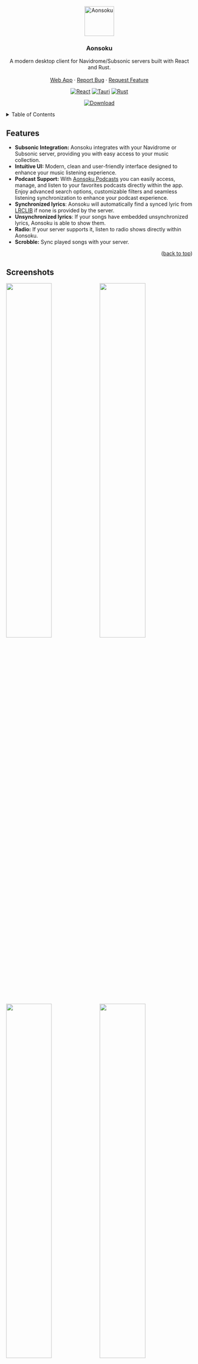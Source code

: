 <a id="readme-top"></a>

<br />
<div align="center">
  <a href="https://github.com/victoralvesf/aonsoku">
    <img src="./src-tauri/icons/128x128.png" alt="Aonsoku" width="80" height="80">
  </a>

  <h3 align="center">Aonsoku</h3>
  <p align="center">
    A modern desktop client for Navidrome/Subsonic servers built with React and Rust.
    <br />
    <br />
    <a href="https://aonsoku.vercel.app">Web App</a>
    ·
    <a href="https://github.com/victoralvesf/aonsoku/issues/new?labels=bug&template=bug-report---.md">Report Bug</a>
    ·
    <a href="https://github.com/victoralvesf/aonsoku/issues/new?labels=enhancement&template=feature-request---.md">Request Feature</a>
  </p>

  [![React][React.js]][React-url] [![Tauri][Tauri]][Tauri-url] [![Rust][Rust]][Rust-url]

  [![Download][Release-badge]][Release-url]
</div>

<!-- TABLE OF CONTENTS -->
<details>
  <summary>Table of Contents</summary>
  <ol>
    <li>
      <a href="#features">Features</a>
    </li>
    <li>
      <a href="#screenshots">Screenshots</a>
    </li>
    <li>
      <a href="#getting-started">Getting Started</a>
      <ul>
        <li><a href="#prerequisites">Prerequisites</a></li>
        <li><a href="#installation">Installation</a></li>
        <li><a href="#running">Running</a></li>
        <li><a href="#recommended-ide-setup">Recommended IDE Setup</a></li>
      </ul>
    </li>
    <li><a href="#roadmap">Roadmap</a></li>
    <li><a href="#contributing">Contributing</a></li>
    <li><a href="#translation">Translation</a></li>
    <li><a href="#license">License</a></li>
  </ol>
</details>

<!-- ABOUT THE PROJECT -->
## Features

- **Subsonic Integration:** Aonsoku integrates with your Navidrome or Subsonic server, providing you with easy access to your music collection. 
- **Intuitive UI:** Modern, clean and user-friendly interface designed to enhance your music listening experience.
- **Podcast Support:** With [Aonsoku Podcasts](https://github.com/victoralvesf/aonsoku-podcasts) you can easily access, manage, and listen to your favorites podcasts directly within the app. Enjoy advanced search options, customizable filters and seamless listening synchronization to enhance your podcast experience. 
- **Synchronized lyrics**: Aonsoku will automatically find a synced lyric from [LRCLIB](https://lrclib.net/) if none is provided by the server.
- **Unsynchronized lyrics**: If your songs have embedded unsynchronized lyrics, Aonsoku is able to show them.
- **Radio:** If your server supports it, listen to radio shows directly within Aonsoku.
- **Scrobble:** Sync played songs with your server.

<p align="right">(<a href="#readme-top">back to top</a>)</p>

## Screenshots

<a href="https://raw.githubusercontent.com/victoralvesf/aonsoku/main/media/home.png"><img src="https://raw.githubusercontent.com/victoralvesf/aonsoku/main/media/home.png" width="49.5%"/></a> <a href="https://raw.githubusercontent.com/victoralvesf/aonsoku/main/media/album.png"><img src="https://raw.githubusercontent.com/victoralvesf/aonsoku/main/media/album.png" width="49.5%"/></a>

<a href="https://raw.githubusercontent.com/victoralvesf/aonsoku/main/media/playlist.png"><img src="https://raw.githubusercontent.com/victoralvesf/aonsoku/main/media/playlist.png" width="49.5%"/></a> <a href="https://raw.githubusercontent.com/victoralvesf/aonsoku/main/media/albums.png"><img src="https://raw.githubusercontent.com/victoralvesf/aonsoku/main/media/albums.png" width="49.5%"/></a>

<a href="https://raw.githubusercontent.com/victoralvesf/aonsoku/main/media/albumsByArtist.png"><img src="https://raw.githubusercontent.com/victoralvesf/aonsoku/main/media/albumsByArtist.png" width="49.5%"/></a> <a href="https://raw.githubusercontent.com/victoralvesf/aonsoku/main/media/artist.png"><img src="https://raw.githubusercontent.com/victoralvesf/aonsoku/main/media/artist.png" width="49.5%"/></a>

<a href="https://raw.githubusercontent.com/victoralvesf/aonsoku/main/media/player.png"><img src="https://raw.githubusercontent.com/victoralvesf/aonsoku/main/media/player.png" width="49.5%"/></a> <a href="https://raw.githubusercontent.com/victoralvesf/aonsoku/main/media/lyrics.png"><img src="https://raw.githubusercontent.com/victoralvesf/aonsoku/main/media/lyrics.png" width="49.5%"/></a>

<p align="right">(<a href="#readme-top">back to top</a>)</p>

## Getting Started

### Prerequisites

* Node.js
* pnpm, npm or yarn
* Rust
* cargo

### Installation

1. Clone the repo
```sh
git clone https://github.com/victoralvesf/aonsoku.git
```
2. Install NPM packages
```sh
pnpm install
```
3. Install tauri-cli
```sh
cargo install tauri-cli
```

### Running

* Web App
```sh
pnpm run dev
```

* Desktop App
```sh
pnpm run tauri dev
```

* Docker
```yml
version: '3.8'

services:
  aonsoku:
    container_name: aonsoku
    image: ghcr.io/victoralvesf/aonsoku:latest
    restart: unless-stopped
    ports:
      - 8080:8080
```

* Podman Quadlet
```ini
[Unit]
Description=Aonsoku Container

[Container]
ContainerName=aonsoku
Image=ghcr.io/victoralvesf/aonsoku:latest
PublishPort=8080:8080
AutoUpdate=registry

[Service]
Restart=always

[Install]
WantedBy=multi-user.target default.target
```

<details>
  <summary>Environment Variables</summary>
  </br>

Below is a table describing the environment variables that can be used in this project. Adjust them as necessary in your `.env` file.

| Variable              | Default    | Description                                                                                                       | Required for Automatic Login |
|-----------------------|------------|-------------------------------------------------------------------------------------------------------------------|------------------------------|
| `PORT`                | `8080`     | The port the application runs on.                                                                                 |                              |
| `SERVER_URL`          |            | If you want the app to access a predefined Subsonic server. </br> **Format:** `http://your-subsonic-server:port`. | ✅                           |
| `HIDE_SERVER`         | `false`    | Set to `true` to hide the server URL field on login and only show username and password.                          | ✅                           |
| `APP_USER`            |            | The username for automatic login.                                                                                 | ✅                           |
| `APP_PASSWORD`        |            | The password for automatic login.                                                                                 | ✅                           |
| `APP_AUTH_TYPE`       | `token`    | Specifies the authentication method. </br> **Options:** `token` or `password`.                                    |                              |
| `SERVER_TYPE`         | `subsonic` | Specifies the server name (important for some fixes). </br> **Options:** `subsonic`, `navidrome` or `lms`         |                              |
| `HIDE_RADIOS_SECTION` | `false`    | Set to `true` to hide the radios page from the sidebar menu.                                                      |                              |

**Notes:**
- **Automatic Login:** To enable automatic login across devices. This should only be used in secure local environments to avoid password compromise.
- **Legacy Authentication:** Use `APP_AUTH_TYPE=password` only if your server does not support token-based authentication.

</details>


### Recommended IDE Setup

- [VS Code](https://code.visualstudio.com/) + [Tauri](https://marketplace.visualstudio.com/items?itemName=tauri-apps.tauri-vscode) + [rust-analyzer](https://marketplace.visualstudio.com/items?itemName=rust-lang.rust-analyzer)

<p align="right">(<a href="#readme-top">back to top</a>)</p>

<!-- ROADMAP -->
## Roadmap

- Downloads:
  - [x] Playlist
  - [x] Album
  - [x] Artist
  - [x] Song
- [x] Queue page
- [ ] Playlist editor
- [x] Synced lyrics
- [x] Podcast support

Feel free to request more cool features [here](https://github.com/victoralvesf/aonsoku/issues/new?labels=enhancement&template=feature-request---.md).

<p align="right">(<a href="#readme-top">back to top</a>)</p>

<!-- CONTRIBUTING -->
## Contributing

Contributions are what make the open source community such an amazing place to learn, inspire, and create. Any contributions you make are **greatly appreciated**.

If you have a suggestion that would make this better, please fork the repo and create a pull request. You can also simply open an issue with the tag "enhancement".
Don't forget to give the project a star! Thanks again!

1. Fork the Project
2. Create your Feature Branch (`git checkout -b feature/AmazingFeature`)
3. Commit your Changes (`git commit -m 'Add some AmazingFeature'`)
4. Push to the Branch (`git push origin feature/AmazingFeature`)
5. Open a Pull Request

<p align="right">(<a href="#readme-top">back to top</a>)</p>

<!-- WEBLATE -->
## Translation

This project uses [Weblate](https://hosted.weblate.org/projects/aonsoku/) for translations. If you'd like to help, please visit the link to submit your contribution.

<a href="https://hosted.weblate.org/engage/aonsoku/"><img src="https://hosted.weblate.org/widget/aonsoku/translation/multi-auto.svg" alt="Translation status" /></a>

<p align="right">(<a href="#readme-top">back to top</a>)</p>

<!-- LICENSE -->
## License

Distributed under the MIT License. See `LICENSE.txt` for more information.

<p align="right">(<a href="#readme-top">back to top</a>)</p>


<!-- MARKDOWN LINKS & IMAGES -->
[React.js]: https://img.shields.io/badge/React-000000?style=for-the-badge&logo=react&logoColor=61DAFB
[React-url]: https://reactjs.org/
[Rust]: https://img.shields.io/badge/Rust-000000?style=for-the-badge&logo=rust&logoColor=F74C00
[Rust-url]: https://www.rust-lang.org
[Tauri]: https://img.shields.io/badge/Tauri-000000?style=for-the-badge&logo=tauri&logoColor=24C8DB
[Tauri-url]: https://tauri.app
[Release-badge]: https://img.shields.io/github/v/release/victoralvesf/aonsoku?display_name=release&style=for-the-badge&label=Download&labelColor=%23000&color=%2310B77F&logo=rocket&logoColor=%2310B77F&logoSize=auto
[Release-url]: https://github.com/victoralvesf/aonsoku/releases/latest
